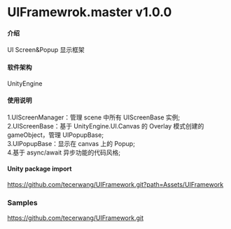 # UIFramewrok.master v1.0.0

#### 介绍
UI Screen&Popup 显示框架

#### 软件架构
UnityEngine

#### 使用说明

1.UIScreenManager：管理 scene 中所有 UIScreenBase 实例;  
2.UIScreenBase：基于 UnityEngine.UI.Canvas 的 Overlay 模式创建的 gameObject，管理 UIPopupBase;  
3.UIPopupBase：显示在 canvas 上的 Popup;  
4.基于 async/await 异步功能的代码风格;  

#### Unity package import
https://github.com/tecerwang/UIFramework.git?path=Assets/UIFramework  

### Samples
https://github.com/tecerwang/UIFramework.git
